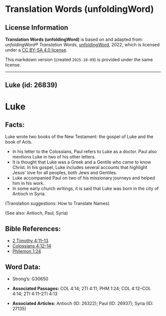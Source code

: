 # Translation Words (unfoldingWord)

## License Information

**Translation Words (unfoldingWord)** is based on and adapted from: _unfoldingWord® Translation Words_, [unfoldingWord](https://unfoldingword.org/utw), 2022, which is licensed under a [CC BY-SA 4.0 license](https://creativecommons.org/licenses/by-sa/4.0/legalcode.en).

This markdown version (created `2025-10-09`) is provided under the same license.



--------------------------------

## Luke (id: 26839)

Luke
====

Facts:
------

Luke wrote two books of the New Testament: the gospel of Luke and the book of Acts.

* In his letter to the Colossians, Paul refers to Luke as a doctor. Paul also mentions Luke in two of his other letters.
* It is thought that Luke was a Greek and a Gentile who came to know Christ. In his gospel, Luke includes several accounts that highlight Jesus’ love for all peoples, both Jews and Gentiles.
* Luke accompanied Paul on two of his missionary journeys and helped him in his work.
* In some early church writings, it is said that Luke was born in the city of Antioch in Syria.

(Translation suggestions: How to Translate Names)

(See also: Antioch, Paul, Syria)

Bible References:
-----------------

* [2 Timothy 4:11–13](https://ref.ly/2Tim4:11-2Tim4:13)
* [Colossians 4:12–14](https://ref.ly/Col4:12-Col4:14)
* [Philemon 1:24](https://ref.ly/Phlm1:24)

Word Data:
----------

* Strong’s: G30650

* **Associated Passages:** COL 4:14; 2TI 4:11; PHM 1:24; COL 4:12–COL 4:14; 2TI 4:11–2TI 4:13
* **Associated Articles:** Antioch (ID: 26322); Paul (ID: 26937); Syria (ID: 27135)

